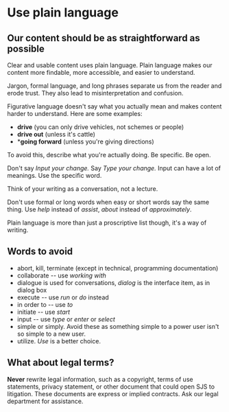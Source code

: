 Use plain language
==================

Our content should be as straightforward as possible
----------------------------------------------------

Clear and usable content uses plain language. Plain language makes our
content more findable, more accessible, and easier to understand.

Jargon, formal language, and long phrases separate us from the reader
and erode trust. They also lead to misinterpretation and confusion.

Figurative language doesn't say what you actually mean and makes content
harder to understand. Here are some examples:

* **drive** (you can only drive vehicles, not schemes or people)
* **drive out** (unless it's cattle)
* ***going forward** (unless you're giving directions)

To avoid this, describe what you're actually doing. Be specific. Be
open.

Don't say *Input your change.* Say *Type your change.* Input can have a lot of meanings. Use the specific word.

Think of your writing as a conversation, not a lecture.

Don't use formal or long words when easy or short words say the same
thing. Use *help* instead of *assist*, *about* instead of
*approximately*.

Plain language is more than just a proscriptive list though, it's a way
of writing.

Words to avoid
--------------
* abort, kill, terminate (except in technical, programming documentation)
* collaborate -- use *working with*
* dialogue is used for conversations, *dialog* is the interface item, as in dialog box
* execute -- use *run* or *do* instead
* in order to -- use *to*
* initiate -- use *start*
* input -- use *type* or *enter* or *select*
* simple or simply. Avoid these as something simple to a power user isn't so simple to a new user.
* utilize. *Use* is a better choice. 

What about legal terms?
-----------------------

**Never** rewrite legal information, such as a copyright, terms of use
statements, privacy statement, or other document that could open SJS to
litigation. These documents are express or implied contracts. Ask our
legal department for assistance.
